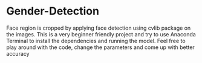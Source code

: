# Gender-Detection
Face region is cropped by applying face detection using cvlib package on the images. This is a very beginner friendly project and try to use Anaconda Terminal to install the dependencies and running the model. Feel free to play around with the code, change the parameters and come up with better accuracy
